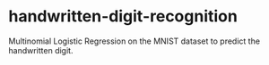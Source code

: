 # handwritten-digit-recognition
Multinomial Logistic Regression on the MNIST dataset to predict the handwritten digit.

